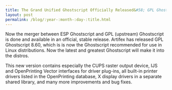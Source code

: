 ```yaml
---
title: The Grand Unified Ghostscript Officially Released&#58; GPL Ghostscript 8.60
layout: post
permalink: /blog/:year-:month-:day-:title.html
---
```


Now the merger between ESP Ghostscript and GPL (upstream) Ghostscript is done and available in an official, stable release. Artifex has released GPL Ghostscript 8.60, which is is now the Ghostscript recommended for use in Linux distributions. Now the latest and greatest Ghostscript will make it into the distros.This new version contains especially the CUPS raster output device, IJS and OpenPrinting Vector interfaces for driver plug-ins, all built-in printer drivers listed in the OpenPrinting database, X display drivers in a separate shared library, and many more improvements and bug fixes.
